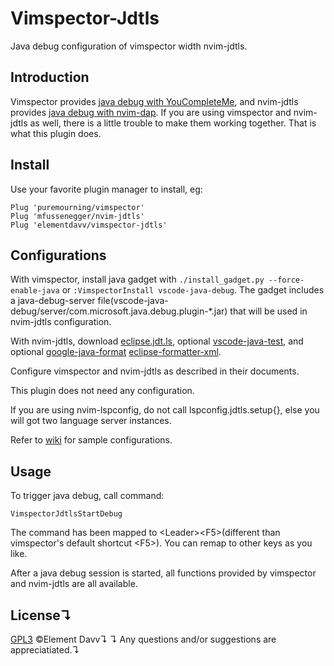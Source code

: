 # Vimspector-Jdtls
Java debug configuration of vimspector width nvim-jdtls.

## Introduction
Vimspector provides [java debug with YouCompleteMe](https://github.com/puremourning/vimspector#usage-with-youcompleteme), and nvim-jdtls provides [java debug with nvim-dap](https://github.com/mfussenegger/nvim-jdtls#debugger-via-nvim-dap). If you are using vimspector and nvim-jdtls as well, there is a little trouble to make them working together. That is what this plugin does.

## Install
Use your favorite plugin manager to install, eg:
```
Plug 'puremourning/vimspector'
Plug 'mfussenegger/nvim-jdtls'
Plug 'elementdavv/vimspector-jdtls'
```

## Configurations
With vimspector, install java gadget with `./install_gadget.py --force-enable-java` or `:VimspectorInstall vscode-java-debug`. The gadget includes a java-debug-server file(vscode-java-debug/server/com.microsoft.java.debug.plugin-*.jar) that will be used in nvim-jdtls configuration.

With nvim-jdtls, download [eclipse.jdt.ls](https://www.eclipse.org/downloads/download.php?file=/jdtls/milestones/1.9.0/jdt-language-server-1.9.0-202203031534.tar.gz), optional [vscode-java-test](https://github.com/microsoft/vscode-java-test/releases/download/0.38.2/vscjava.vscode-java-test-0.38.2.vsix), and optional [google-java-format](https://github.com/google/google-java-format/releases/download/v1.16.0/google-java-format-1.16.0-all-deps.jar) [eclipse-formatter-xml](https://github.com/redhat-developer/vscode-java/blob/master/formatters/eclipse-formatter.xml). 

Configure vimspector and nvim-jdtls as described in their documents.

This plugin does not need any configuration.

If you are using nvim-lspconfig, do not call lspconfig.jdtls.setup{}, else you will got two language server instances.

Refer to [wiki](wiki) for sample configurations.

## Usage
To trigger java debug, call command:
```
VimspectorJdtlsStartDebug
```

The command has been mapped to \<Leader>\<F5>(different than vimspector's default shortcut \<F5>). You can remap to other keys as you like.

After a java debug session is started, all functions provided by vimspector and nvim-jdtls are all available.

## License↴
[GPL3](LICENSE) ©Element Davv↴
↴
Any questions and/or suggestions are appreciatiated.↴
